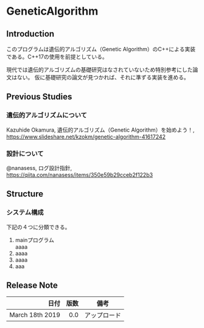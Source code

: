 # GeneticAlgorithm


## Introduction 

このプログラムは遺伝的アルゴリズム（Genetic Algorithm）のC++による実装である。C++17の使用を前提としている。

現代では遺伝的アルゴリズムの基礎研究はなされていないため特別参考にした論文はない。
仮に基礎研究の論文が見つかれば、それに準ずる実装を進める。

## Previous Studies

### 遺伝的アルゴリズムについて
Kazuhide Okamura,  遺伝的アルゴリズム（Genetic Algorithm）を始めよう！, https://www.slideshare.net/kzokm/genetic-algorithm-41617242

### 設計について
@nanasess, ログ設計指針, https://qiita.com/nanasess/items/350e59b29cceb2f122b3
## Structure

### システム構成

下記の４つに分類できる。
1. mainプログラム  
  aaaa
1. aaaa
1. aaaa
1. aaa

## Release Note

| 日付 | 版数 | 備考 |
| ---: | ---: | ---  |
| March 18th 2019 | 0.0 | アップロード |
